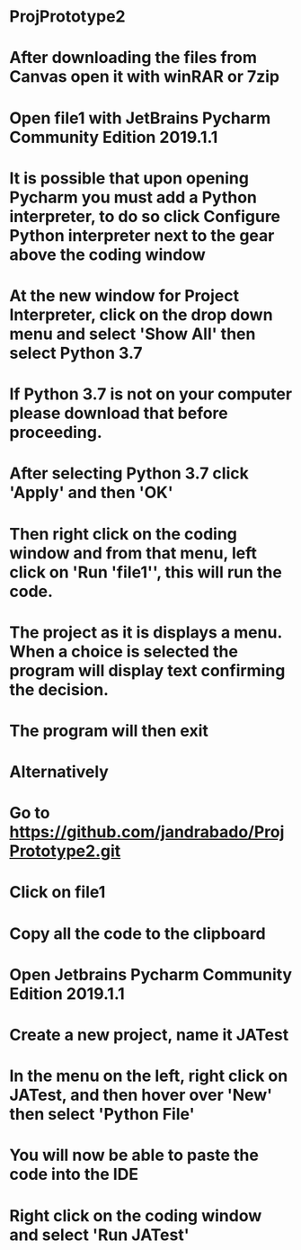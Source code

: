 # ProjPrototype2
# After downloading the files from Canvas open it with winRAR or 7zip
# Open file1 with JetBrains Pycharm Community Edition 2019.1.1 
# It is possible that upon opening Pycharm you must add a Python interpreter, to do so click Configure Python interpreter next to the gear above the coding window 
# At the new window for Project Interpreter, click on the drop down menu and select 'Show All' then select Python 3.7
# If Python 3.7 is not on your computer please download that before proceeding.
# After selecting Python 3.7 click 'Apply' and then 'OK'
# Then right click on the coding window and from that menu, left click on 'Run 'file1'', this will run the code.
# The project as it is displays a menu. When a choice is selected the program will display text confirming the decision.
# The program will then exit

# Alternatively
# Go to https://github.com/jandrabado/ProjPrototype2.git 
# Click on file1 
# Copy all the code to the clipboard
# Open Jetbrains Pycharm Community Edition 2019.1.1
# Create a new project, name it JATest
# In the menu on the left, right click on JATest, and then hover over 'New' then select 'Python File'
# You will now be able to paste the code into the IDE
# Right click on the coding window and select 'Run JATest'
